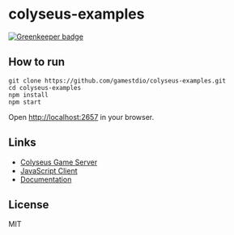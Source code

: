 colyseus-examples
===

[![Greenkeeper badge](https://badges.greenkeeper.io/gamestdio/colyseus-examples.svg)](https://greenkeeper.io/)

How to run
---

```
git clone https://github.com/gamestdio/colyseus-examples.git
cd colyseus-examples
npm install
npm start
```

Open [http://localhost:2657](http://localhost:2657) in your browser.

Links
---

- [Colyseus Game Server](https://github.com/gamestdio/colyseus/)
- [JavaScript Client](https://github.com/gamestdio/colyseus.js/)
- [Documentation](https://github.com/gamestdio/colyseus/wiki)

License
---

MIT
